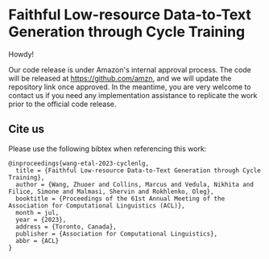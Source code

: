 # Faithful Low-resource Data-to-Text Generation through Cycle Training

Howdy!

Our code release is under Amazon's internal approval process.
The code will be released at https://github.com/amzn, and we will update the repository link once approved. 
In the meantime, you are very welcome to contact us if you need any implementation assistance to replicate the work prior to the official code release.

## Cite us
Please use the following bibtex when referencing this work:
```
@inproceedings{wang-etal-2023-cyclenlg,
  title = {Faithful Low-resource Data-to-Text Generation through Cycle Training},
  author = {Wang, Zhuoer and Collins, Marcus and Vedula, Nikhita and Filice, Simone and Malmasi, Shervin and Rokhlenko, Oleg},
  booktitle = {Proceedings of the 61st Annual Meeting of the Association for Computational Linguistics (ACL)},
  month = jul,
  year = {2023},
  address = {Toronto, Canada},
  publisher = {Association for Computational Linguistics},
  abbr = {ACL}
}
```
